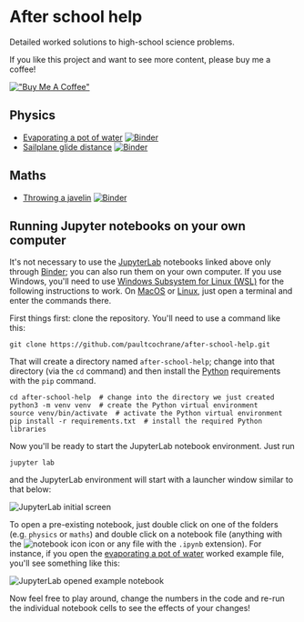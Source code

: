 # After school help

Detailed worked solutions to high-school science problems.

If you like this project and want to see more content, please buy me a
coffee!

[!["Buy Me A Coffee"](https://www.buymeacoffee.com/assets/img/custom_images/yellow_img.png)](https://www.buymeacoffee.com/peateasea)

## Physics

  - [Evaporating a pot of water](physics/evaporating-a-pot-of-water.ipynb) [![Binder](https://mybinder.org/badge_logo.svg)](https://mybinder.org/v2/gh/paultcochrane/after-school-help/HEAD?labpath=physics%2Fevaporating-a-pot-of-water.ipynb)
  - [Sailplane glide distance](physics/sailplane-glide-distance.ipynb) [![Binder](https://mybinder.org/badge_logo.svg)](https://mybinder.org/v2/gh/paultcochrane/after-school-help/HEAD?labpath=physics%2Fsailplane-glide-distance.ipynb)

## Maths

  - [Throwing a javelin](maths/throwing-a-javelin.ipynb) [![Binder](https://mybinder.org/badge_logo.svg)](https://mybinder.org/v2/gh/paultcochrane/after-school-help/HEAD?labpath=maths%2Fthrowing-a-javelin.ipynb)

## Running Jupyter notebooks on your own computer

It's not necessary to use the [JupyterLab](https://jupyter.org/) notebooks
linked above only through [Binder](https://mybinder.org/); you can also run
them on your own computer.  If you use Windows, you'll need to use [Windows
Subsystem for Linux
(WSL)](https://learn.microsoft.com/en-us/windows/wsl/about) for the
following instructions to work.  On [MacOS](https://www.apple.com/macos/) or
[Linux](https://www.linux.org/), just open a terminal and enter the commands
there.

First things first: clone the repository.  You'll need to use a command like
this:

```shell
git clone https://github.com/paultcochrane/after-school-help.git
```

That will create a directory named `after-school-help`; change into that
directory (via the `cd` command) and then install the
[Python](https://www.python.org/) requirements with the `pip` command.

```shell
cd after-school-help  # change into the directory we just created
python3 -m venv venv  # create the Python virtual environment
source venv/bin/activate  # activate the Python virtual environment
pip install -r requirements.txt  # install the required Python libraries
```

Now you'll be ready to start the JupyterLab notebook environment.  Just run

```shell
jupyter lab
```

and the JupyterLab environment will start with a launcher window similar to
that below:

![JupyterLab initial screen](jupyter-lab-initial-screen.png)

To open a pre-existing notebook, just double click on one of the folders
(e.g. `physics` or `maths`) and double click on a notebook file (anything
with the ![notebook icon](jupyter-lab-notebook-icon.png) icon or any file
with the `.ipynb` extension).  For instance, if you open the [evaporating a
pot of water](physics/evaporating-a-pot-of-water.ipynb) worked example file,
you'll see something like this:

![JupyterLab opened example notebook](jupyter-lab-opened-example-notebook.png)

Now feel free to play around, change the numbers in the code and re-run the
individual notebook cells to see the effects of your changes!
